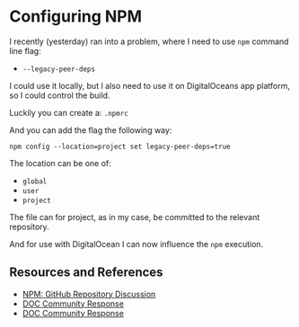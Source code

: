 # Configuring NPM

I recently (yesterday) ran into a problem, where I need to use `npm` command line flag:

- `--legacy-peer-deps`

I could use it locally, but I also need to use it on DigitalOceans app platform, so I could control the build.

Luckily you can create a: `.npmrc`

And you can add the flag the following way:

```shell
npm config --location=project set legacy-peer-deps=true
```

The location can be one of:

- `global`
- `user`
- `project`

The file can for project, as in my case, be committed to the relevant repository.

And for use with DigitalOcean I can now influence the `npm` execution.

## Resources and References

- [NPM: GitHub Repository Discussion](https://github.com/npm/rfcs/discussions/283)
- [DOC Community Response](https://www.digitalocean.com/community/questions/how-to-build-nextjs-app-using-npm-install-legacy-peer-deps-instead-of-default-npm-install?comment=211375)
- [DOC Community Response](https://www.digitalocean.com/community/questions/install-building-with-legacy-peer-deps-in-app-platform?comment=211373)
